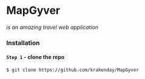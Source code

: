 # MapGyver
*is an amazing travel web application*

### Installation

#### `Step 1` - clone the repo

```bash
$ git clone https://github.com/krakenday/MapGyver
```
